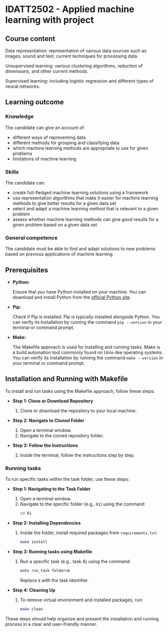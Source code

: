 # IDATT2502 -  Applied machine learning with project

## Course content
Data representation: representation of various data sources such as images, sound and text, current techniques for processing data.

Unsupervised learning: various clustering algorithms, reduction of dimensions, and other current methods.

Supervised learning: including logistic regression and different types of neural networks.

## Learning outcome
### Knowledge

The candidate can give an account of:

- different ways of representing data
- different methods for grouping and classifying data
- which machine learning methods are appropriate to use for given problems
- limitations of machine learning

### Skills

The candidate can:

- create full-fledged machine learning solutions using a framework
- use representation algorithms that make it easier for machine learning methods to give better results for a given data set
- select and adapt a machine learning method that is relevant to a given problem
- assess whether machine learning methods can give good results for a given problem based on a given data set

### General competence

The candidate must be able to find and adapt solutions to new problems based on previous applications of machine learning.


## Prerequisites

- **Python:**
  
  Ensure that you have Python installed on your machine. You can download and install Python from the [official Python site](https://www.python.org).
  
- **Pip:**
  
  Check if Pip is installed. Pip is typically installed alongside Python. You can verify its installation by running the command ```pip --version``` in your terminal or command prompt.
  
- **Make:**

  The Makefile approach is used for installing and running tasks. Make is a build automation tool commonly found on Unix-like operating systems. You can verify its installation by running the command ```make --version``` in your terminal or command prompt.


## Installation and Running with Makefile

To install and run tasks using the Makefile approach, follow these steps:

- **Step 1: Clone or Download Repository**
  1. Clone or download the repository to your local machine.

- **Step 2: Navigate to Cloned Folder**
  1. Open a terminal window.
  2. Navigate to the cloned repository folder.

- **Step 3: Follow the Instructions**
  1. Inside the terminal, follow the instructions step by step.

### Running tasks

To run specific tasks within the task folder, use these steps:

- **Step 1: Navigating to the Task Folder**
  1. Open a terminal window.
  2. Navigate to the specific folder (e.g., `01`) using the command:
     ```bash
     cd 01
     ```

- **Step 2: Installing Dependencies**
  1. Inside the folder, install required packages from `requirements.txt`:
     ```bash
     make install
     ```

- **Step 3: Running tasks using Makefile**
  1. Run a specific task (e.g., task A) using the command:
     ```bash
     make run_task folder=A
     ```
     Replace `A` with the task identifier.

- **Step 4: Cleaning Up**
  1. To remove virtual environment and installed packages, run:
     ```bash
     make clean
     ```

These steps should help organize and present the installation and running process in a clear and user-friendly manner.

